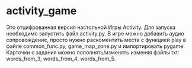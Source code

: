 # activity_game
Это отцифрованная версия настольной Игры Activity. 
Для запуска необходимо запустить файл activity.py.
В игре можно добавить аудио сопровождение, просто нужно раскоментить места с функцией play в файле common_func.py, game_map_zone.py и импортировать pygame.
Карточки с задания можно пополнять/изменять изменяя файлы txt: words_from_3, words_from_4, words_from_5.
